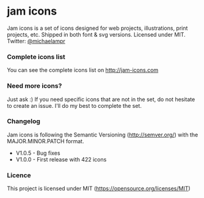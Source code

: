 # jam icons
Jam icons is a set of icons designed for web projects, illustrations, print projects, etc. Shipped in both font &amp; svg versions. Licensed under MIT. Twitter: [@michaelampr](https://twitter.com/michaelampr)

### Complete icons list
You can see the complete icons list on http://jam-icons.com 

### Need more icons?
Just ask :) 
If you need specific icons that are not in the set, do not hesitate to create an issue. I'll do my best to complete the set.

### Changelog
Jam icons is following the Semantic Versioning (http://semver.org/) with the MAJOR.MINOR.PATCH format.
- V1.0.5 - Bug fixes
- V1.0.0 - First release with 422 icons

### Licence
This project is licensed under MIT (https://opensource.org/licenses/MIT)
